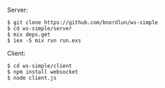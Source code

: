
Server:
```
$ git clone https://github.com/bnordlun/ws-simple
$ cd ws-simple/server
$ mix deps.get
$ iex -S mix run run.exs
```

Client:
```
$ cd ws-simple/client
$ npm install websocket
$ node client.js
```
